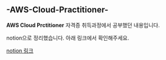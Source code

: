 ## -AWS-Cloud-Practitioner-

**AWS Cloud Prctitioner** 자격증 취득과정에서 공부했던 내용입니다.

notion으로 정리했습니다. 아래 링크에서 확인해주세요.

[notion 링크](https://www.notion.so/AWS_Cloud_Practitioner-fa7f2bc7c55540fd8acb00256a5d16c7?pvs=4)
